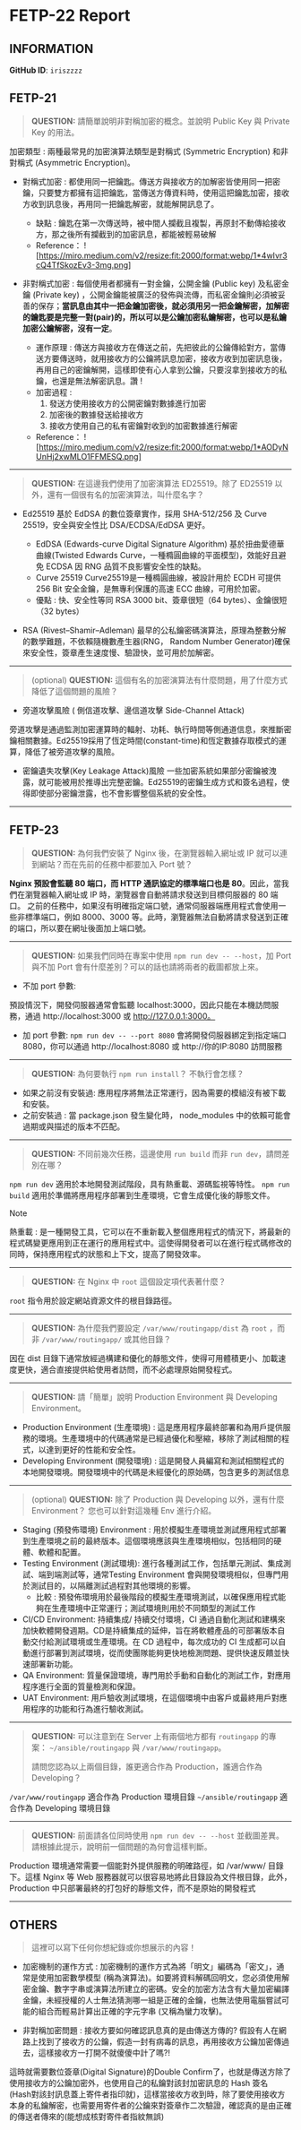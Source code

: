 # FETP-22 Report

## INFORMATION
**GitHub ID**: `iriszzzz`

## FETP-21

> **QUESTION:** 請簡單說明非對稱加密的概念。並說明 Public Key 與 Private Key 的用法。

加密類型 : 兩種最常見的加密演算法類型是對稱式 (Symmetric Encryption) 和非對稱式 (Asymmetric Encryption)。

- 對稱式加密 : 都使用同一把鑰匙。傳送方與接收方的加解密皆使用同一把密鑰，只要雙方都擁有這把鑰匙，當傳送方傳資料時，使用這把鑰匙加密，接收方收到訊息後，再用同一把鑰匙解密，就能解開訊息了。
    - 缺點 : 鑰匙在第一次傳送時，被中間人攔截且複製，再原封不動傳給接收方，那之後所有攔截到的加密訊息，都能被輕易破解
    - Reference：
        ![https://miro.medium.com/v2/resize:fit:2000/format:webp/1*4wIvr3cQ4TfSkozEv3-3mg.png]

- 非對稱式加密 : 每個使用者都擁有一對金鑰，公開金鑰 (Public key) 及私密金鑰 (Private key) ，公開金鑰能被廣泛的發佈與流傳，而私密金鑰則必須被妥善的保存；**當訊息由其中一把金鑰加密後，就必須用另一把金鑰解密，加解密的鑰匙要是完整一對(pair)的，所以可以是公鑰加密私鑰解密，也可以是私鑰加密公鑰解密，沒有一定**。
    - 運作原理 : 傳送方與接收方在傳送之前，先把彼此的公鑰傳給對方，當傳送方要傳送時，就用接收方的公鑰將訊息加密，接收方收到加密訊息後，再用自己的密鑰解開，這樣即使有心人拿到公鑰，只要沒拿到接收方的私鑰，也還是無法解密訊息。讚 !
    - 加密過程 :
        1. 發送方使用接收方的公開密鑰對數據進行加密
        2. 加密後的數據發送給接收方
        3. 接收方使用自己的私有密鑰對收到的加密數據進行解密
    - Reference：
        ![https://miro.medium.com/v2/resize:fit:2000/format:webp/1*AODyNUnHj2xwMLO1FFMESQ.png]

---

> **QUESTION:** 在這邊我們使用了加密演算法 ED25519。除了 ED25519 以外，還有一個很有名的加密演算法，叫什麼名字？

- Ed25519
    基於 EdDSA 的數位簽章實作，採用 SHA-512/256 及 Curve 25519，安全與安全性比 DSA/ECDSA/EdDSA 更好。
    - EdDSA (Edwards-curve Digital Signature Algorithm)
    基於扭曲愛德華曲線(Twisted Edwards Curve，一種橢圓曲線的平面模型)，效能好且避免 ECDSA 因 RNG 品質不良影響安全性的缺點。
    - Curve 25519
    Curve25519是一種橢圓曲線，被設計用於 ECDH 可提供 256 Bit 安全金鑰，是無專利保護的高速 ECC 曲線，可用於加密。
    - 優點 : 快、安全性等同 RSA 3000 bit、簽章很短（64 bytes）、金鑰很短（32 bytes）

- RSA (Rivest–Shamir–Adleman)
最早的公私鑰密碼演算法，原理為整數分解的數學難題，不依賴隨機數產生器(RNG， Random Number Generator)確保來安全性，簽章產生速度慢、驗證快，並可用於加解密。

---

> (optional) **QUESTION:** 這個有名的加密演算法有什麼問題，用了什麼方式降低了這個問題的風險？

- 旁道攻擊風險 ( 側信道攻擊、邊信道攻擊 Side-Channel Attack)

旁道攻擊是通過監測加密運算時的輻射、功耗、執行時間等側通道信息，來推斷密鑰相關數據。Ed25519採用了恆定時間(constant-time)和恆定數據存取模式的運算，降低了被旁道攻擊的風險。

- 密鑰遺失攻擊(Key Leakage Attack)風險
一些加密系統如果部分密鑰被洩露，就可能被用於推導出完整密鑰。Ed25519的密鑰生成方式和簽名過程，使得即使部分密鑰泄露，也不會影響整個系統的安全性。

---

## FETP-23

> **QUESTION:** 為何我們安裝了 Nginx 後，在瀏覽器輸入網址或 IP 就可以連到網站？而在先前的任務中都要加入 Port 號？

**Nginx 預設會監聽 80 端口，而 HTTP 通訊協定的標準端口也是 80**。因此，當我們在瀏覽器輸入網址或 IP 時，瀏覽器會自動將請求發送到目標伺服器的 80 端口。
之前的任務中，如果沒有明確指定端口號，通常伺服器端應用程式會使用一些非標準端口，例如 8000、3000 等。此時，瀏覽器無法自動將請求發送到正確的端口，所以要在網址後面加上端口號。

---

> **QUESTION:** 如果我們同時在專案中使用 `npm run dev -- --host`，加 Port 與不加 Port 會有什麼差別？可以的話也請將兩者的截圖都放上來。

- 不加 port 參數:

預設情況下，開發伺服器通常會監聽 localhost:3000，因此只能在本機訪問服務，通過 http://localhost:3000 或 http://127.0.0.1:3000。

- 加 port 參數:
`npm run dev -- --port 8080` 會將開發伺服器綁定到指定端口 8080，你可以通過 http://localhost:8080 或 http://你的IP:8080 訪問服務

---

> **QUESTION:** 為何要執行 `npm run install`？ 不執行會怎樣？

- 如果之前沒有安裝過: 
    應用程序將無法正常運行，因為需要的模組沒有被下載和安裝。
- 之前安裝過 : 
    當 package.json 發生變化時， node_modules 中的依賴可能會過期或與描述的版本不匹配。

---

> **QUESTION:** 不同前幾次任務，這邊使用 `run build` 而非 `run dev`，請問差別在哪？

`npm run dev` 適用於本地開發測試階段，具有熱重載、源碼監視等特性。
`npm run build` 適用於準備將應用程序部署到生產環境，它會生成優化後的靜態文件。

> [!NOTE]
> 熱重載 : 是一種開發工具，它可以在不重新載入整個應用程式的情況下，將最新的程式碼變更應用到正在運行的應用程式中。這使得開發者可以在進行程式碼修改的同時，保持應用程式的狀態和上下文，提高了開發效率。
---

> **QUESTION:** 在 Nginx 中 `root` 這個設定項代表著什麼？

`root` 指令用於設定網站資源文件的根目錄路徑。

---

> **QUESTION:** 為什麼我們要設定 `/var/www/routingapp/dist` 為 `root` ，而非 `/var/www/routingapp/` 或其他目錄？

因在 dist 目錄下通常放經過構建和優化的靜態文件，使得可用體積更小、加載速度更快，適合直接提供給使用者訪問，而不必處理原始開發程式。

---

> **QUESTION:** 請「簡單」說明 Production Environment 與 Developing Environment。

- Production Environment (生產環境) : 
這是應用程序最終部署和為用戶提供服務的環境。生產環境中的代碼通常是已經過優化和壓縮，移除了測試相關的程式，以達到更好的性能和安全性。
- Developing Environment (開發環境) : 
這是開發人員編寫和測試相關程式的本地開發環境。開發環境中的代碼是未經優化的原始碼，包含更多的測試信息

---

> (optional) **QUESTION:** 除了 Production 與 Developing 以外，還有什麼 Environment？ 您也可以針對這幾種 Env 進行介紹。

- Staging (預發佈環境) Environment :
    用於模擬生產環境並測試應用程式部署到生產環境之前的最終版本。這個環境應該與生產環境相似，包括相同的硬體、軟體和配置。
- Testing Environment (測試環境): 
    進行各種測試工作，包括單元測試、集成測試、端到端測試等，通常Testing Environment 會與開發環境相似，但專門用於測試目的，以隔離測試過程對其他環境的影響。
    - 比較 : 預發佈環境用於最後階段的模擬生產環境測試，以確保應用程式能夠在生產環境中正常運行；測試環境則用於不同類型的測試工作
- CI/CD Environment: 
    持續集成/ 持續交付環境，CI 通過自動化測試和建構來加快軟體開發週期。CD是持續集成的延伸，旨在將軟體產品的可部署版本自動交付給測試環境或生產環境。在 CD 過程中，每次成功的 CI 生成都可以自動進行部署到測試環境，從而使團隊能夠更快地檢測問題、提供快速反饋並快速部署新功能。
- QA Environment: 質量保證環境，專門用於手動和自動化的測試工作，對應用程序進行全面的質量檢測和保證。
- UAT Environment: 用戶驗收測試環境，在這個環境中由客戶或最終用戶對應用程序的功能和行為進行驗收測試。

---

> **QUESTION:** 可以注意到在 Server 上有兩個地方都有 `routingapp` 的專案： `~/ansible/routingapp` 與 `/var/www/routingapp`。
>
> 請問您認為以上兩個目錄，誰更適合作為 Production，誰適合作為 Developing？

`/var/www/routingapp` 適合作為 Production 環境目錄
`~/ansible/routingapp` 適合作為 Developing 環境目錄

---

> **QUESTION:** 前面請各位同時使用 `npm run dev -- --host` 並截圖差異。請根據此提示，說明前一個問題的為何會這樣判斷。

Production 環境通常需要一個能對外提供服務的明確路徑，如 /var/www/ 目錄下。這樣 Nginx 等 Web 服務器就可以很容易地將此目錄設為文件根目錄，此外，Production 中只部署最終的打包好的靜態文件，而不是原始的開發程式

---

## OTHERS

> 這裡可以寫下任何你想紀錄或你想展示的內容！

- 加密機制的運作方式 :
加密機制的運作方式為將「明文」編碼為「密文」，通常是使用加密數學模型 (稱為演算法)。如要將資料解碼回明文，您必須使用解密金鑰、數字字串或演算法所建立的密碼。安全的加密方法含有大量加密編譯金鑰，未經授權的人士無法猜測哪一組是正確的金鑰，也無法使用電腦嘗試可能的組合而輕易計算出正確的字元字串 (又稱為蠻力攻擊)。

- 非對稱加密問題 :
接收方要如何確認訊息真的是由傳送方傳的? 假設有人在網路上找到了接收方的公鑰，假造一封有病毒的訊息，再用接收方公鑰加密傳過去，這樣接收方一打開不就傻傻中計了嗎?!

這時就需要數位簽章(Digital Signature)的Double Confirm了，也就是傳送方除了使用接收方的公鑰加密外，也使用自己的私鑰對該封加密訊息的 Hash 簽名 (Hash對該封訊息蓋上寄件者指印就)，這樣當接收方收到時，除了要使用接收方本身的私鑰解密，也需要用寄件者的公鑰來對簽章作二次驗證，確認真的是由正確的傳送者傳來的(能想成核對寄件者指紋無誤)

